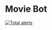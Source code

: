 <p style='text-align: center;'>
<h1>Movie Bot</h1>
<a href="https://lgtm.com/projects/g/murodovazizmurod/movie_bot/alerts/"><img alt="Total alerts" src="https://img.shields.io/lgtm/alerts/g/murodovazizmurod/movie_bot.svg?logo=lgtm&logoWidth=18"/></a>
</p>
